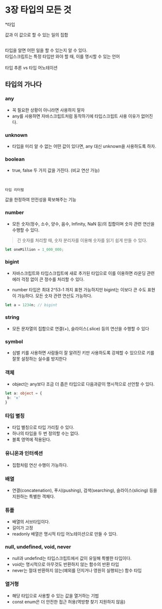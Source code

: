 # 3장 타입의 모든 것

*타입

값과 이 값으로 할 수 있는 일의 집합

<br/>
타입을 알면 어떤 일을 할 수 있는지 알 수 있다.<br/>
타입스크립트는 특정 타입만 와야 할 때, 이를 명시할 수 있는 언어
<br/>
<br/>
타입 추론 vs 타입 어노테이션<br/>


## 타입의 가나다

### any
- 꼭 필요한 상황이 아니라면 사용하지 말자
- any를 사용하면 자바스크립트처럼 동작하기에 타입스크립트 사용 이유가 없어진다.

### unknown
- 타입을 미리 알 수 없는 어떤 값이 있다면, any 대신 unknown을 사용하도록 하자.


### boolean
- true, false 두 가지 값을 가진다. (비교 연산 가능)

<br/>

`타입 리터럴`

값을 한정하여 안전성을 확보해주는 기능

### number
- 모든 숫자(정수, 소수, 양수, 음수, Infinity, NaN 등)의 집합이며 숫자 관련 연산을 수행할 수 있다.

> 긴 숫자를 처리할 때, 숫자 분리자를 이용해 숫자를 읽기 쉽게 만들 수 있다.
```ts
let oneMillion = 1_000_000;
```
### bigint
- 자바스크립트와 타입스크립트에 새로 추가된 타입으로 이를 이용하면 라운딩 관련 에러 걱정 없이 큰 정수를 처리할 수 있다.

- number 타입은 최대 2^53-1 까지 표현 가능하지만 bigint는 이보다 큰 수도 표현이 가능하다. 모든 숫자 관련 연산도 가능하다.

```js
let a = 1234n; // bigint
```


### string
- 모든 문자열의 집합으로 연결(+), 슬라이스(.slice) 등의 연산을 수행할 수 있다


### symbol
- 심벌 키를 사용하면 사람들이 잘 알려진 키만 사용하도록 강제할 수 있으므로 키를 잘못 설정하는 실수를 방지한다


### 객체
- object는 any보다 조금 더 좁은 타입으로 다음과같이 명시적으로 선언할 수 있다.
```ts
let a: object = {
 b: 'x'
}
```

### 타입 별칭
- 타입 별칭으로 타입 가리킬 수 있다.
- 하나의 타입을 두 번 정의할 수는 없다.
- 블록 영역에 적용된다.


### 유니온과 인터섹션
- 집합처럼 연산 수행이 가능하다.

### 배열
- 연결(concatenation), 푸시(pushing), 검색(searching), 슬라이스(slicing) 등을 지원하는 특별한 객체다.

### 튜플
- 배열의 서브타입이다.
- 길이가 고정
- readonly 배열은 명시적 타입 어노테이션으로 만들 수 있다.


### null, undefined, void, never
- null과 undefind는 타입스크립트에서 값이 유일해 특별한 타입이다.
- void는 명시적으로 아무것도 반환하지 않는 함수의 반환 타입
- never는 절대 반환하지 않는(예외를 던지거나 영원히 실행되는) 함수 타입


### 열거형
- 해당 타입으로 사용할 수 있는 값을 열거하는 기법
- const enum은 더 안전한 접근 허용(역방향 찾기 지원하지 않음)